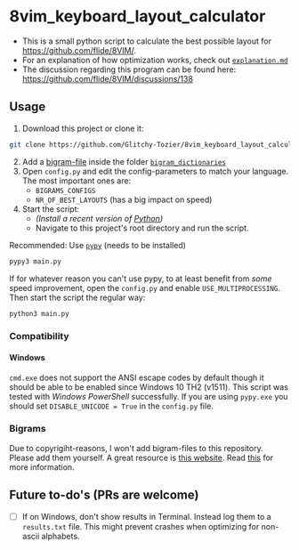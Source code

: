 # 8vim_keyboard_layout_calculator

- This is a small python script to calculate the best possible layout for https://github.com/flide/8VIM/.
- For an explanation of how optimization works, check out [`explanation.md`](https://github.com/Glitchy-Tozier/8vim_keyboard_layout_calculator/blob/main/explanation.md)
- The discussion regarding this program can be found here: https://github.com/flide/8VIM/discussions/138

## Usage
1. Download this project or clone it:
```sh
git clone https://github.com/Glitchy-Tozier/8vim_keyboard_layout_calculator.git
```
2. Add a [bigram-file](#bigrams) inside the folder [`bigram_dictionaries`](https://github.com/Glitchy-Tozier/8vim_keyboard_layout_calculator/tree/main/bigram_dictionaries)
3. Open `config.py` and edit the config-parameters to match your language. The most important ones are:
    - `BIGRAMS_CONFIGS`
    - `NR_OF_BEST_LAYOUTS` (has a big impact on speed)
4. Start the script:
    - _(Install a recent version of [Python](https://www.python.org/))_
    - Navigate to this project's root directory and run the script.

Recommended: Use [`pypy`](https://www.pypy.org/) (needs to be installed)
```sh
pypy3 main.py
```
If for whatever reason you can't use pypy, to at least benefit from *some* speed improvement, open the `config.py` and enable `USE_MULTIPROCESSING`. Then start the script the regular way:
```sh
python3 main.py
```

### Compatibility
#### Windows
`cmd.exe` does not support the ANSI escape codes by default though it should be able to be enabled since Windows 10 TH2 (v1511). This script was tested with *Windows PowerShell* successfully. If you are using `pypy.exe` you should set `DISABLE_UNICODE = True` in the `config.py` file.

### Bigrams
Due to copyrigiht-reasons, I won't add bigram-files to this repository. Please add them yourself. A great resource is [this website](http://practicalcryptography.com/cryptanalysis/letter-frequencies-various-languages/).
Read [this](https://github.com/Glitchy-Tozier/8vim_keyboard_layout_calculator/blob/main/bigram_dictionaries/readme.txt) for more information.

## Future to-do's (PRs are welcome)
- [ ] If on Windows, don't show results in Terminal. Instead log them to a `results.txt` file. This might prevent crashes when optimizing for non-ascii alphabets.
